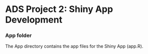 # ADS Project 2: Shiny App Development

### App folder

The App directory contains the app files for the Shiny App (app.R).




